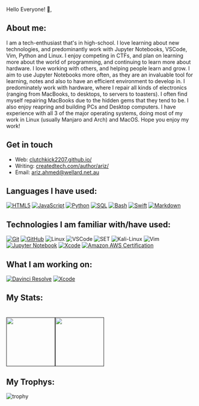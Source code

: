 Hello Everyone! 👋,

## About me:

I am a tech-enthusiast that's in high-school. I love learning about new technologies, and predominantly work with Jupyter Notebooks, VSCode, Vim, Python and Linux. I enjoy competing in CTFs, and plan on learning more about the world of programming, and continuing to learn more about hardware. I love working with others, and helping people learn and grow. I aim to use Jupyter Notebooks more often, as they are an invaluable tool for learning, notes and also to have an efficient environment to develop in. I predominately work with hardware, where I repair all kinds of electronics (ranging from MacBooks, to desktops, to servers to toasters). I often find myself repairing MacBooks due to the hidden gems that they tend to be. I also enjoy reapring and building PCs and Desktop computers. I have experience with all 3 of the major operating systems, doing most of my work in Linux (usually Manjaro and Arch) and MacOS. Hope you enjoy my work!

## Get in touch

- Web: [clutchkick2207.github.io/][1]
- Writing: [createdtech.com/author/ariz/](https://createdtech.com/author/ariz/)
- Email: ariz.ahmed@wellard.net.au

## Languages I have used:

[![HTML5](https://img.shields.io/badge/-HTML5-000000?style=flat&logo=HTML5)](https://github.com/ClutchKick2207/My-First-Website)
[![JavaScript](https://img.shields.io/badge/-JavaScript-000000?style=flat&logo=javascript)](https://github.com/ClutchKick2207/My-First-Website)
[![Python](https://img.shields.io/badge/-Python-000000?style=flat&logo=python)](https://github.com/ClutchKick2207/coding-notes)
[![SQL](https://img.shields.io/badge/-SQL-000000?style=flat&logo=MySQL)](https://github.com/ClutchKick2207/coding-notes)
[![Bash](https://img.shields.io/badge/-âŒ¨&nbsp;&nbsp;Bash-000000?style=flat)](https://www.gnu.org/software/bash/)
[![Swift](https://img.shields.io/badge/-Swift-000000?style=flat&logo=swift&)](https://github.com/ClutchKick2207/coding-notes)
[![Markdown](https://img.shields.io/badge/-Markdown-000000?style=flat&logo=markdown&)](https://github.com/ClutchKick2207/coding-notes)

## Technologies I am familiar with/have used:

[![Git](https://img.shields.io/badge/-Git-000000?style=flat&logo=git&logoColor=F05032)](https://git-scm.com/)
[![GitHub](https://img.shields.io/badge/-GitHub-000000?style=flat&logo=github&logoColor=FFFFFF)](https://github.com/ClutchKick2207/)
![Linux](https://img.shields.io/badge/-Linux-000000?style=flat&logo=linux&logoColor=FCC624)
![VSCode](https://img.shields.io/badge/-VSCode-000000?style=flat&logo=Visual-Studio-Code&logoColor=0766B7)
![SET](https://img.shields.io/badge/🤫&nbsp;&nbsp;SET&nbsp;-000000?style=flat)
![Kali-Linux](https://img.shields.io/badge/🔐&nbsp;&nbsp;Kali&nbsp;Linux&nbsp;-000000?style=flat)
![Vim](https://img.shields.io/badge/-Vim-000000?style=flat&logo=vim&logoColor=009933)
[![Jupyter Notebook](https://img.shields.io/badge/-Jupyter%20Notebook-000000?style=flat&logo=Jupyter)](https://jupyter.org/index.html)
[![Xcode](https://img.shields.io/badge/-Xcode-000000?style=flat&logo=xcode&)](https://developer.apple.com/xcode/)
[![Amazon AWS Certification](https://img.shields.io/badge/-AWS%20Machine%20Learning-000000?style=flat&logo=amazon)](https://coursera.org/share/d17dc778925bae7807c5e2353a8a9bf9)

## What I am working on:

[![Davinci Resolve](https://img.shields.io/badge/💥&nbsp;&nbsp;Davinci&nbsp;Resolve&nbsp;-000000?style=flat)](https://www.blackmagicdesign.com/products/davinciresolve/)
[![Xcode](https://img.shields.io/badge/🖥&nbsp;&nbsp;Xcode&nbsp;-000000?style=flat)](https://developer.apple.com/xcode/)

## My Stats:

<h1>
    <a href="">
        <img align="" height='130px' src="https://github-readme-stats.vercel.app/api?username=ClutchKick2207&hide_title=truee&show_icons=true&include_all_commits=true&line_height=21&bg_color=0,EC6C6C,FFD479,FFFC79,73FA79&theme=graywhite"/><img align="" height='130px' src="https://github-readme-stats.vercel.app/api/top-langs/?username=ClutchKick2207&hide_title=true&include_all_languages=true&layout=compact&bg_color=0,73FA79,73FDFF,7A81FF&theme=graywhite" />
    </a>
</h1>

## My Trophys:

![trophy](https://github-profile-trophy.vercel.app/?username=ClutchKick2207&theme=nord&no-frame=true&rank=SSS,SS,S,AAA,AA,A,SECRET,B)



[1]: https://clutchkick2207.github.io/
